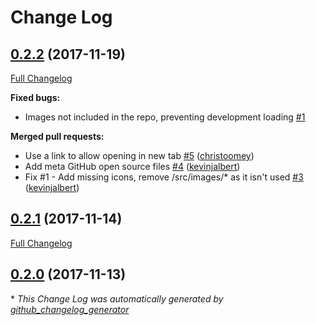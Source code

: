 # Change Log

## [0.2.2](https://github.com/kevinjalbert/github-tell-me-when-it-closes-extension/tree/0.2.2) (2017-11-19)
[Full Changelog](https://github.com/kevinjalbert/github-tell-me-when-it-closes-extension/compare/0.2.1...0.2.2)

**Fixed bugs:**

- Images not included in the repo, preventing development loading [\#1](https://github.com/kevinjalbert/github-tell-me-when-it-closes-extension/issues/1)

**Merged pull requests:**

- Use a link to allow opening in new tab [\#5](https://github.com/kevinjalbert/github-tell-me-when-it-closes-extension/pull/5) ([christoomey](https://github.com/christoomey))
- Add meta GitHub open source files [\#4](https://github.com/kevinjalbert/github-tell-me-when-it-closes-extension/pull/4) ([kevinjalbert](https://github.com/kevinjalbert))
- Fix \#1 - Add missing icons, remove /src/images/\* as it isn't used [\#3](https://github.com/kevinjalbert/github-tell-me-when-it-closes-extension/pull/3) ([kevinjalbert](https://github.com/kevinjalbert))

## [0.2.1](https://github.com/kevinjalbert/github-tell-me-when-it-closes-extension/tree/0.2.1) (2017-11-14)
[Full Changelog](https://github.com/kevinjalbert/github-tell-me-when-it-closes-extension/compare/0.2.0...0.2.1)

## [0.2.0](https://github.com/kevinjalbert/github-tell-me-when-it-closes-extension/tree/0.2.0) (2017-11-13)


\* *This Change Log was automatically generated by [github_changelog_generator](https://github.com/skywinder/Github-Changelog-Generator)*